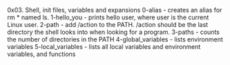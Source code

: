 0x03. Shell, init files, variables and expansions
0-alias - creates an alias for rm * named ls.
1-hello_you - prints hello user, where user is the current Linux user.
2-path - add /action to the PATH. /action should be the last directory the shell looks into when looking for a program.
3-paths - counts the number of directories in the PATH
4-global_variables - lists environment variables
5-local_variables - lists all local variables and environment variables, and functions

